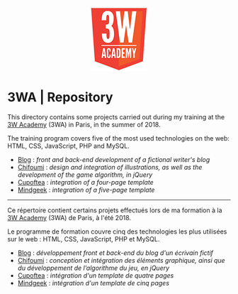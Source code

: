 ﻿<p align="center">
  <img src="https://github.com/Parissay/3WA/blob/master/assets/3wa-logo.png" alt="Chifoumi - The Game">
</p>

# 3WA | Repository

This directory contains some projects carried out during my training at the [3W Academy](https://3wa.fr/) (3WA) in Paris, in the summer of 2018.  
  
The training program covers five of the most used technologies on the web: HTML, CSS, JavaScript, PHP and MySQL.

- [Blog](https://github.com/Parissay/3WA/tree/master/Blog) : *front and back-end development of a fictional writer's blog*
- [Chifoumi](https://github.com/Parissay/3WA/tree/master/Chifoumi) : *design and integration of illustrations, as well as the development of the game algorithm, in jQuery*
- [Cupoftea](https://github.com/Parissay/3WA/tree/master/Cupoftea) : *integration of a four-page template*
- [Mindgeek](https://github.com/Parissay/3WA/tree/master/Mindgeek) : *integration of a five-page template*

<hr>

Ce répertoire contient certains projets effectués lors de ma formation à la [3W Academy](https://3wa.fr/) (3WA) de Paris, à l'été 2018.

Le programme de formation couvre cinq des technologies les plus utilisées sur le web : HTML, CSS, JavaScript, PHP et MySQL.

- [Blog](https://github.com/Parissay/3WA/tree/master/Blog) : *développement front et back-end du blog d'un écrivain fictif*
- [Chifoumi](https://github.com/Parissay/3WA/tree/master/Chifoumi) : *conception et intégration des éléments graphique, ainsi que du développement de l’algorithme du jeu, en jQuery*
- [Cupoftea](https://github.com/Parissay/3WA/tree/master/Cupoftea) : *intégration d'un template de quatre pages*
- [Mindgeek](https://github.com/Parissay/3WA/tree/master/Mindgeek) : *intégration d'un template de cinq pages*




